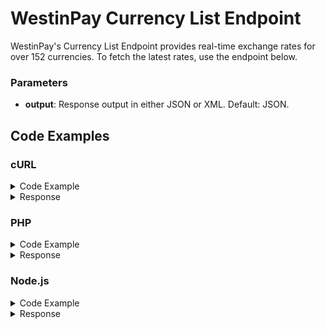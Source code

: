 # WestinPay Currency List Endpoint

WestinPay's Currency List Endpoint provides real-time exchange rates for over 152 currencies. To fetch the latest rates, use the endpoint below.

### Parameters

- **output**: Response output in either JSON or XML. Default: JSON.

## Code Examples

### cURL

<details>
  <summary>Code Example</summary>
  <pre><code>curl --location --request GET 'https://westinpay.com/currency/fiat_api?api_key=your_api_key&amp;output=JSON'</code></pre>
</details>

<details>
  <summary>Response</summary>
  <pre><code>{"valid":true,"currency_codes":["USD","AED","AFN","ALL","AMD","ANG","AOA","ZWL"]}</code></pre>
</details>

### PHP

<details>
  <summary>Code Example</summary>
  <pre><code>
// Your API key
$api_key = 'YOUR-API-KEY';
// API URL
$url = 'https://westinpay.com/currency/fiat_api?api_key=' . $api_key . '&output=JSON';
// Initialize cURL
$ch = curl_init();
// Set cURL options
curl_setopt($ch, CURLOPT_URL, $url);
curl_setopt($ch, CURLOPT_RETURNTRANSFER, true);
// Execute the cURL request
$response = curl_exec($ch);
// Close cURL
curl_close($ch);
// Print the response to the screen
echo $response;
  </code></pre>
</details>

<details>
  <summary>Response</summary>
  <pre><code>{"valid":true,"currency_codes":["USD","AED","AFN","ALL","AMD","ANG","AOA","ZWL"]}</code></pre>
</details>

### Node.js

<details>
  <summary>Code Example</summary>
  <pre><code>
const axios = require('axios');
const url = 'https://westinpay.com/currency/fiat_api?api_key=YOUR-API-KEY&output=JSON';
axios.get(url)
  .then(response => {
    console.log(response.data);
  })
  .catch(error => {
    console.error('Error fetching data:', error);
  });
  </code></pre>
</details>

<details>
  <summary>Response</summary>
  <pre><code>{"valid":true,"currency_codes":["USD","AED","AFN","ALL","AMD","ANG","AOA","ZWL"]}</code></pre>
</details>

<!-- Diğer diller için aynı yapıyı tekrarlayabilirsiniz -->

